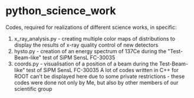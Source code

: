 # python_science_work
Codes, required for realizations of different science works, in specific:
1) x_ray_analysis.py - creating multiple color maps of distributions to display the results of x-ray quality control of new detectors
2) hysto.py - creation of an energy spectrum of 137Ce during the "Test-Beam-like" test of SiPM SensL FC-30035
3) coords.py - visualisation of a position of a beam during the Test-Beam-like" test of SiPM SensL FC-30035
A lot of codes written in C++ for ROOT can't be displayed here due to some private restrictions - these codes were done not only by Me, but also by other members of our scientific group
